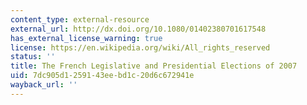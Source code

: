```yaml
---
content_type: external-resource
external_url: http://dx.doi.org/10.1080/01402380701617548
has_external_license_warning: true
license: https://en.wikipedia.org/wiki/All_rights_reserved
status: ''
title: The French Legislative and Presidential Elections of 2007
uid: 7dc905d1-2591-43ee-bd1c-20d6c672941e
wayback_url: ''
---
```

